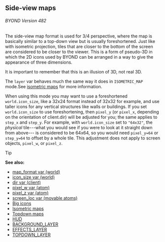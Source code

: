 ## Side-view maps 
###### BYOND Version 482



The side-view map format is used for 3/4 perspective, where the
map is basically similar to a top-down view but is usually
foreshortened. Just like with isometric projection, tiles that are
closer to the bottom of the screen are considered to be closer to the
viewer. This is a form of pseudo-3D in which the 2D icons used by BYOND
can be arranged in a way to give the appearance of three dimensions.


It is important to remember that this is an illusion of 3D, not
real 3D. 

The `layer` var behaves much the same way it does in
`ISOMETRIC_MAP` mode.See [isometric maps](/ref/notes/isometric.md) for
more information. 

When using this mode you may want to use a
foreshortened `world.icon_size`, like a 32x24 format instead of 32x32
for example, and use taller icons for any vertical structures like walls
or buildings. If you set `world.icon_size` to use foreshortening, then
`pixel_y` (or `pixel_x`, depending on the orientation of client.dir)
will be adjusted for you; the same applies to `step_x` and `step_y`. For
example, with `world.icon_size` set to `"64x32"`, the *physical*
tile---what you would see if you were to look at it straight down from
above--- is considered to be 64x64, so you would need `pixel_y=64` or
`step_y=64` to offset by a whole tile. This adjustment does not apply to
screen objects, `pixel_w`, or `pixel_z`.

> [!TIP] 
> **See also:**
> +   [map_format var (world)](/ref/world/var/map_format.md) 
> +   [icon_size var (world)](/ref/world/var/icon_size.md) 
> +   [dir var (client)](/ref/client/var/dir.md) 
> +   [pixel_w var (atom)](/ref/atom/var/pixel_w.md) 
> +   [pixel_z var (atom)](/ref/atom/var/pixel_z.md) 
> +   [screen_loc var (movable atoms)](/ref/atom/movable/var/screen_loc.md) 
> +   [Big icons](/ref/notes/big-icons.md) 
> +   [Isometric maps](/ref/notes/isometric.md) 
> +   [Topdown maps](/ref/notes/topdown.md) 
> +   [HUD](/ref/notes/HUD.md) 
> +   [BACKGROUND_LAYER](/ref/notes/BACKGROUND_LAYER.md) 
> +   [EFFECTS_LAYER](/ref/notes/EFFECTS_LAYER.md) 
> +   [TOPDOWN_LAYER](/ref/notes/topdown_layer.md) 